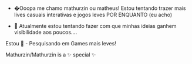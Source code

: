 - �Ooopa me chamo mathurzin ou matheus! Estou tentando trazer mais lives casuais interativas e jogos leves POR ENQUANTO (eu acho)

- 🌱 Atualmente estou tentando fazer com que minhas ideias ganhem visibilidade aos poucos....

Estou 💞️ - Pesquisando em Games mais leves!

Mathurzin/Mathurzin is a ✨ special ✨ 



